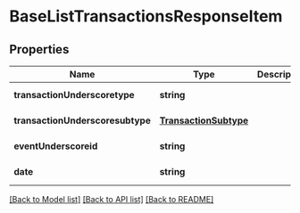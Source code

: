 # BaseListTransactionsResponseItem

## Properties
Name | Type | Description | Notes
------------ | ------------- | ------------- | -------------
**transactionUnderscoretype** | **string** |  | [default to null]
**transactionUnderscoresubtype** | [**TransactionSubtype**](TransactionSubtype.md) |  | [default to null]
**eventUnderscoreid** | **string** |  | [default to null]
**date** | **string** |  | [default to null]

[[Back to Model list]](../README.md#documentation-for-models) [[Back to API list]](../README.md#documentation-for-api-endpoints) [[Back to README]](../README.md)


